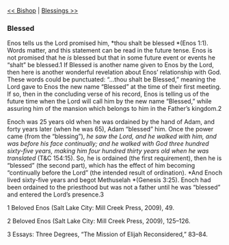 [<< Bishop](Bishop)  |  [Blessings >>](Blessings)

### Blessed
Enos tells us the Lord promised him, *thou shalt be blessed *(Enos 1:1). Words matter, and this statement can be read in the future tense. Enos is not promised that he *is* blessed but that in some future event or events he “shalt” be blessed.1 If Blessed is another name given to Enos by the Lord, then here is another wonderful revelation about Enos’ relationship with God. These words could be punctuated: “…thou shalt be Blessed,” meaning the Lord gave to Enos the new name “Blessed” at the time of their first meeting. If so, then in the concluding verse of his record, Enos is telling us of the future time when the Lord will call him by the new name “Blessed,” while assuring him of the mansion which belongs to him in the Father’s kingdom.2

Enoch was 25 years old when he was ordained by the hand of Adam, and forty years later (when he was 65), Adam “blessed” him. Once the power came (from the “blessing”), *he saw the Lord, and he walked with him, and was before his face continually; and he walked with God three hundred sixty-five years, making him four hundred thirty years old when he was translated* (T&C 154:15). So, he is ordained (the first requirement), then he is “blessed” (the second part), which has the effect of him becoming “continually before the Lord” (the intended result of ordination). *And Enoch lived sixty-five years and begot Methuselah *(Genesis 3:25). Enoch had been ordained to the priesthood but was not a father until he was “blessed” and entered the Lord’s presence.3



1 Beloved Enos (Salt Lake City: Mill Creek Press, 2009), 49.


2 Beloved Enos (Salt Lake City: Mill Creek Press, 2009), 125–126.


3 Essays: Three Degrees, “The Mission of Elijah Reconsidered,” 83–84.